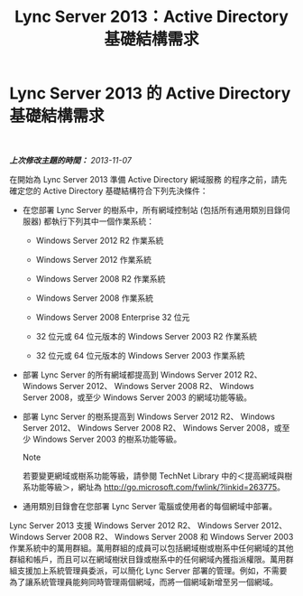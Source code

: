 ﻿---
title: Lync Server 2013：Active Directory 基礎結構需求
TOCTitle: Active Directory 基礎結構需求
ms:assetid: c2086f7b-662f-4179-ab99-2c0311ebd903
ms:mtpsurl: https://technet.microsoft.com/zh-tw/library/Gg412955(v=OCS.15)
ms:contentKeyID: 49292209
ms.date: 08/24/2015
mtps_version: v=OCS.15
ms.translationtype: HT
---

# Lync Server 2013 的 Active Directory 基礎結構需求

 

_**上次修改主題的時間：** 2013-11-07_

在開始為 Lync Server 2013 準備 Active Directory 網域服務 的程序之前，請先確定您的 Active Directory 基礎結構符合下列先決條件：

  - 在您部署 Lync Server 的樹系中，所有網域控制站 (包括所有通用類別目錄伺服器) 都執行下列其中一個作業系統：
    
      - Windows Server 2012 R2 作業系統
    
      - Windows Server 2012 作業系統
    
      - Windows Server 2008 R2 作業系統
    
      - Windows Server 2008 作業系統
    
      - Windows Server 2008 Enterprise 32 位元
    
      - 32 位元或 64 位元版本的 Windows Server 2003 R2 作業系統
    
      - 32 位元或 64 位元版本的 Windows Server 2003 作業系統

  - 部署 Lync Server 的所有網域都提高到 Windows Server 2012 R2、 Windows Server 2012、 Windows Server 2008 R2、 Windows Server 2008，或至少 Windows Server 2003 的網域功能等級。

  - 部署 Lync Server 的樹系提高到 Windows Server 2012 R2、 Windows Server 2012、 Windows Server 2008 R2、 Windows Server 2008，或至少 Windows Server 2003 的樹系功能等級。
    
    > [!NOTE]  
    > 若要變更網域或樹系功能等級，請參閱 TechNet Library 中的＜提高網域與樹系功能等級＞，網址為 <a href="http://go.microsoft.com/fwlink/?linkid=263775" class="uri">http://go.microsoft.com/fwlink/?linkid=263775</a>。
    


  - 通用類別目錄會在您部署 Lync Server 電腦或使用者的每個網域中部署。

Lync Server 2013 支援 Windows Server 2012 R2、 Windows Server 2012、 Windows Server 2008 R2、 Windows Server 2008 和 Windows Server 2003 作業系統中的萬用群組。萬用群組的成員可以包括網域樹或樹系中任何網域的其他群組和帳戶，而且可以在網域樹狀目錄或樹系中的任何網域內獲指派權限。萬用群組支援加上系統管理員委派，可以簡化 Lync Server 部署的管理。例如，不需要為了讓系統管理員能夠同時管理兩個網域，而將一個網域新增至另一個網域。

